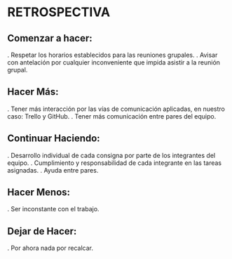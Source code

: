 # RETROSPECTIVA
## Comenzar a hacer:
. Respetar los horarios establecidos para las reuniones grupales.
. Avisar con antelación por cualquier inconveniente que impida asistir a la reunión grupal.
## Hacer Más:
. Tener más interacción por las vías de comunicación aplicadas, en nuestro caso: Trello y GitHub.
. Tener más comunicación entre pares del equipo.
## Continuar Haciendo:
. Desarrollo individual de cada consigna por parte de los integrantes del equipo.
. Cumplimiento y responsabilidad de cada integrante en las tareas asignadas.
. Ayuda entre pares.
## Hacer Menos:
. Ser inconstante con el trabajo.
## Dejar de Hacer:
. Por ahora nada por recalcar.